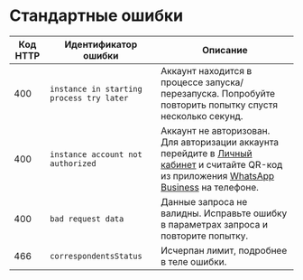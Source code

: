 # Стандартные ошибки

Код HTTP | Идентификатор ошибки | Описание
----- | ----- | -----
400 | `instance in starting process try later` | Аккаунт находится в процессе запуска/перезапуска. Попробуйте повторить попытку спустя несколько секунд.
400 | `instance account not authorized` | Аккаунт не авторизован. Для авторизации аккаунта перейдите в [Личный кабинет](https://console.green-api.com) и считайте QR-код из приложения [WhatsApp Business](https://www.whatsapp.com/business/) на телефоне.
400 | `bad request data` | Данные запроса не валидны. Исправьте ошибку в параметрах запроса и повторите попытку.
466 | `correspondentsStatus` | Исчерпан лимит, подробнее в теле ошибки.
